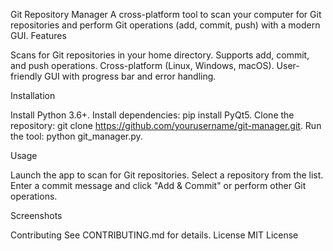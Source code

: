 Git Repository Manager
A cross-platform tool to scan your computer for Git repositories and perform Git operations (add, commit, push) with a modern GUI.
Features

Scans for Git repositories in your home directory.
Supports add, commit, and push operations.
Cross-platform (Linux, Windows, macOS).
User-friendly GUI with progress bar and error handling.

Installation

Install Python 3.6+.
Install dependencies: pip install PyQt5.
Clone the repository: git clone https://github.com/yourusername/git-manager.git.
Run the tool: python git_manager.py.

Usage

Launch the app to scan for Git repositories.
Select a repository from the list.
Enter a commit message and click "Add & Commit" or perform other Git operations.

Screenshots

Contributing
See CONTRIBUTING.md for details.
License
MIT License
